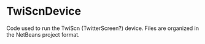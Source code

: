 TwiScnDevice
============

Code used to run the TwiScn (TwitterScreen?) device. Files are organized in the NetBeans project format.
